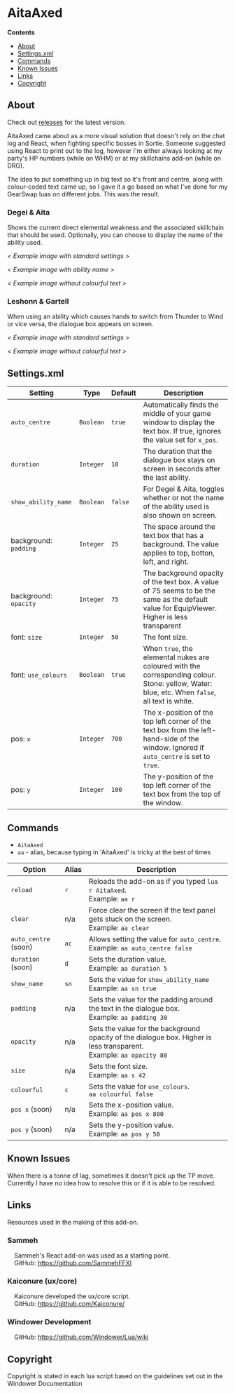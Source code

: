 # AitaAxed

**Contents**

- [About](#about)
- [Settings.xml](#settingsxml)
- [Commands](#commands)
- [Known Issues](#known-issues)
- [Links](#links)
- [Copyright](#copyright)

## About

Check out [releases](https://github.com/Varout/AitaAxed/releases) for the latest version.

AitaAxed came about as a more visual solution that doesn't rely on the chat log and React, when fighting specific bosses in Sortie. Someone suggested using React to print out to the log, however I'm either always looking at my party's HP numbers (while on WHM) or at my skillchains add-on (while on DRG).

The idea to put something up in big text so it's front and centre, along with colour-coded text came up, so I gave it a go based on what I've done for my GearSwap luas on different jobs. This was the result.

### Degei & Aita

Shows the current direct elemental weakness and the associated skillchain that should be used.  Optionally, you can choose to display the name of the ability used.

_< Example image with standard settings >_

_< Example image with ability name >_

_< Example image without colourful text >_


### Leshonn & Gartell

When using an ability which causes hands to switch from Thunder to Wind or vice versa, the dialogue box appears on screen.

_< Example image with standard settings >_

_< Example image without colourful text >_

## Settings.xml

| Setting       | Type     | Default | Description                                                                                                                                 |
| -------------|------ | ------- | ------------------------------------------------------------------------------------------------------------------------------------------- |
| `auto_centre`  | `Boolean`     | `true`  | Automatically finds the middle of your game window to display the text box. If true, ignores the value set for `x_pos`.                      |
| `duration`     | `Integer`     | `10`    | The duration that the dialogue box stays on screen in seconds after the last ability.                                 |
| `show_ability_name` | `Boolean` | `false` | For Degei & Aita, toggles whether or not the name of the ability used is also shown on screen.                                               |
| background: `padding`  | `Integer`         | `25`    | The space around the text box that has a background. The value applies to top, botton, left, and right.                                      |
| background: `opacity`  | `Integer`      | `75`    | The background opacity of the text box. A value of 75 seems to be the same as the default value for EquipViewer. Higher is less transparent |
| font: `size` | `Integer` | `50` | The font size. |
| font: `use_colours` | `Boolean` | `true` | When `true`, the elemental nukes are coloured with the corresponding colour. Stone: yellow, Water: blue, etc. When `false`, all text is white. |
| pos: `x`        | `Integer`     | `700`   | The x-position of the top left corner of the text box from the left-hand-side of the window. Ignored if `auto_centre` is set to `true`.      |
| pos: `y`       | `Integer`      | `100`   | The y-position of the top left corner of the text box from the top of the window.                                                            |



## Commands

- `AitaAxed`
- `aa` - alias, because typing in 'AitaAxed' is tricky at the best of times

| Option      | Alias |          Description                                                                                                              |
| -------------|------- | ------------------------------------------------------------------------------------------------------------------------ |
| `reload` | `r` | Reloads the add-on as if you typed `lua r AitaAxed`.<br />Example: `aa r` |
| `clear`  | n/a | Force clear the screen if the text panel gets stuck on the screen.<br />Example: `aa clear` |
| `auto_centre` (soon) | `ac` | Allows setting the value for `auto_centre`.<br />Example: `aa auto_centre false` |
| `duration` (soon) | `d` | Sets the duration value.<br />Example: `aa duration 5` |
| `show_name` | `sn` | Sets the value for `show_ability_name`<br />Example: `aa sn true` |
| `padding` | n/a | Sets the value for the padding around the text in the dialogue box.<br />Example: `aa padding 30` |
| `opacity` | n/a | Sets the value for the background opacity of the dialogue box. Higher is less transparent.<br />Example: `aa opacity 80` |
| `size` | n/a | Sets the font size.<br />Example: `aa s 42` |
| `colourful` | `c` | Sets the value for `use_colours`.<br>`aa colourful false` |
| `pos x` (soon) | n/a | Sets the x-position value.<br/>Example: `aa pos x 800` |
| `pos y` (soon) | n/a | Sets the y-position value.<br/>Example: `aa pos y 50` |


## Known Issues

When there is a tonne of lag, sometimes it doesn't pick up the TP move. Currently I have no idea how to resolve this or if it is able to be resolved.

## Links

Resources used in the making of this add-on.

### Sammeh

&nbsp;&nbsp;&nbsp;&nbsp;Sammeh's React add-on was used as a starting point.<br />
&nbsp;&nbsp;&nbsp;&nbsp;GitHub: https://github.com/SammehFFXI

### Kaiconure (ux/core)

&nbsp;&nbsp;&nbsp;&nbsp;Kaiconure developed the ux/core script.<br />
&nbsp;&nbsp;&nbsp;&nbsp;GitHub: https://github.com/Kaiconure/

### Windower Development

&nbsp;&nbsp;&nbsp;&nbsp;GitHub: https://github.com/Windower/Lua/wiki

## Copyright

Copyright is stated in each lua script based on the guidelines set out in the Windower Documentation
